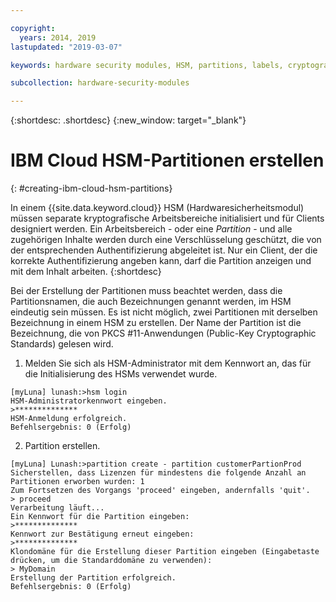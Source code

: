 ```yaml
---

copyright:
  years: 2014, 2019
lastupdated: "2019-03-07"

keywords: hardware security modules, HSM, partitions, labels, cryptographic, keys,

subcollection: hardware-security-modules

---
```


{:shortdesc: .shortdesc}
{:new_window: target="_blank"}

# IBM Cloud HSM-Partitionen erstellen
{: #creating-ibm-cloud-hsm-partitions}

In einem {{site.data.keyword.cloud}} HSM (Hardwaresicherheitsmodul) müssen separate kryptografische Arbeitsbereiche initialisiert und für Clients designiert werden. Ein Arbeitsbereich - oder eine *Partition* - und alle zugehörigen Inhalte werden durch eine Verschlüsselung geschützt, die von der entsprechenden Authentifizierung abgeleitet ist. Nur ein Client, der die korrekte Authentifizierung angeben kann, darf die Partition anzeigen und mit dem Inhalt arbeiten.
{:shortdesc}

Bei der Erstellung der Partitionen muss beachtet werden, dass die Partitionsnamen, die auch Bezeichnungen genannt werden, im HSM eindeutig sein müssen. Es ist nicht möglich, zwei Partitionen mit derselben Bezeichnung in einem HSM zu erstellen. Der Name der Partition ist die Bezeichnung, die von PKCS #11-Anwendungen (Public-Key Cryptographic Standards) gelesen wird.

1. Melden Sie sich als HSM-Administrator mit dem Kennwort an, das für die Initialisierung des HSMs verwendet wurde.
```
[myLuna] lunash:>hsm login
HSM-Administratorkennwort eingeben.
>**************
HSM-Anmeldung erfolgreich.
Befehlsergebnis: 0 (Erfolg)
```
2. Partition erstellen.
```
[myLuna] Lunash:>partition create - partition customerPartionProd
Sicherstellen, dass Lizenzen für mindestens die folgende Anzahl an Partitionen erworben wurden: 1
Zum Fortsetzen des Vorgangs 'proceed' eingeben, andernfalls 'quit'.
> proceed
Verarbeitung läuft...
Ein Kennwort für die Partition eingeben:
>**************
Kennwort zur Bestätigung erneut eingeben:
>**************
Klondomäne für die Erstellung dieser Partition eingeben (Eingabetaste drücken, um die Standarddomäne zu verwenden):
> MyDomain
Erstellung der Partition erfolgreich.
Befehlsergebnis: 0 (Erfolg)
```
